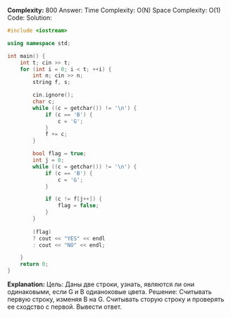 **Complexity:** 800
Answer:
	Time Complexity: O(N)
	Space Complexity: O(1)
Code:
Solution:
```cpp
#include <iostream>

using namespace std;

int main() {
    int t; cin >> t;
    for (int i = 0; i < t; ++i) {
        int n; cin >> n;
        string f, s;

        cin.ignore();
        char c;
        while ((c = getchar()) != '\n') {
            if (c == 'B') {
                c = 'G';
            }
            f += c;
        }

        bool flag = true;
        int j = 0;
        while ((c = getchar()) != '\n') {
            if (c == 'B') {
                c = 'G';
            }

            if (c != f[j++]) {
                flag = false;
            }
        }
        
        (flag)
        ? cout << "YES" << endl
        : cout << "NO" << endl;

    }
    return 0;
}
```
**Explanation:**
	Цель: Даны две строки, узнать, являются ли они одинаковыми, если G и B одианоковые цвета.
	Решение: Считывать первую строку, изменяя B на G. Считывать сторую строку и проверять ее сходство с первой. Вывести ответ.